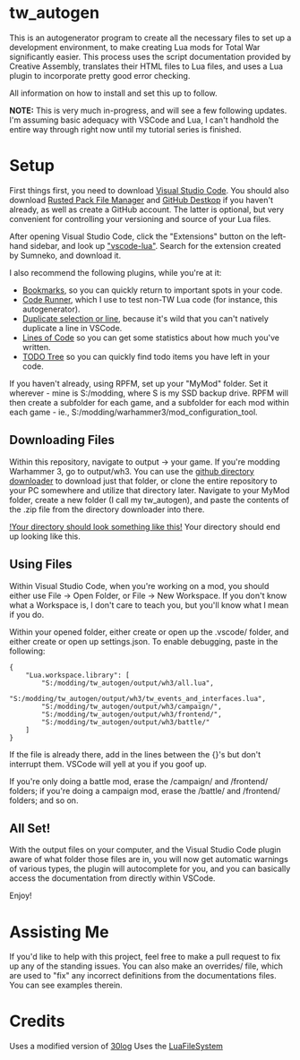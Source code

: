 # tw_autogen
 
This is an autogenerator program to create all the necessary files to set up a development environment, to make creating Lua mods for Total War significantly easier. This process uses the script documentation provided by Creative Assembly, translates their HTML files to Lua files, and uses a Lua plugin to incorporate pretty good error checking.

All information on how to install and set this up to follow.

**NOTE:** This is very much in-progress, and will see a few following updates. I'm assuming basic adequacy with VSCode and Lua, I can't handhold the entire way through right now until my tutorial series is finished.

# Setup

First things first, you need to download [Visual Studio Code](https://code.visualstudio.com/). You should also download [Rusted Pack File Manager](https://github.com/Frodo45127/rpfm/releases/latest) and [GitHub Destkop](https://desktop.github.com/) if you haven't already, as well as create a GitHub account. The latter is optional, but very convenient for controlling your versioning and source of your Lua files.

After opening Visual Studio Code, click the "Extensions" button on the left-hand sidebar, and look up ["vscode-lua"](https://marketplace.visualstudio.com/items?itemName=sumneko.lua). Search for the extension created by Sumneko, and download it.

I also recommend the following plugins, while you're at it:
- [Bookmarks](https://marketplace.visualstudio.com/items?itemName=alefragnani.Bookmarks), so you can quickly return to important spots in your code.
- [Code Runner](https://marketplace.visualstudio.com/items?itemName=formulahendry.code-runner), which I use to test non-TW Lua code (for instance, this autogenerator).
- [Duplicate selection or line](https://marketplace.visualstudio.com/items?itemName=geeebe.duplicate), because it's wild that you can't natively duplicate a line in VSCode.
- [Lines of Code](https://marketplace.visualstudio.com/items?itemName=lyzerk.linecounter) so you can get some statistics about how much you've written.
- [TODO Tree](https://marketplace.visualstudio.com/items?itemName=Gruntfuggly.todo-tree) so you can quickly find todo items you have left in your code.

If you haven't already, using RPFM, set up your "MyMod" folder. Set it wherever - mine is S:/modding, where S is my SSD backup drive. RPFM will then create a subfolder for each game, and a subfolder for each mod within each game - ie., S:/modding/warhammer3/mod_configuration_tool.

## Downloading Files
Within this repository, navigate to output -> your game. If you're modding Warhammer 3, go to output/wh3. You can use the [github directory downloader](https://download-directory.github.io/) to download just that folder, or clone the entire repository to your PC somewhere and utilize that directory later. Navigate to your MyMod folder, create a new folder (I call my tw_autogen), and paste the contents of the .zip file from the directory downloader into there.

[!Your directory should look something like this!](/assets/doc-01.png)
Your directory should end up looking like this.

## Using Files
Within Visual Studio Code, when you're working on a mod, you should either use File -> Open Folder, or File -> New Workspace. If you don't know what a Workspace is, I don't care to teach you, but you'll know what I mean if you do.

Within your opened folder, either create or open up the .vscode/ folder, and either create or open up settings.json. To enable debugging, paste in the following:
```
{
    "Lua.workspace.library": [
        "S:/modding/tw_autogen/output/wh3/all.lua",
        "S:/modding/tw_autogen/output/wh3/tw_events_and_interfaces.lua",
        "S:/modding/tw_autogen/output/wh3/campaign/",
        "S:/modding/tw_autogen/output/wh3/frontend/",
        "S:/modding/tw_autogen/output/wh3/battle/"
    ]
}
```

If the file is already there, add in the lines between the {}'s but don't interrupt them. VSCode will yell at you if you goof up.

If you're only doing a battle mod, erase the /campaign/ and /frontend/ folders; if you're doing a campaign mod, erase the /battle/ and /frontend/ folders; and so on.

## All Set!
With the output files on your computer, and the Visual Studio Code plugin aware of what folder those files are in, you will now get automatic warnings of various types, the plugin will autocomplete for you, and you can basically access the documentation from directly within VSCode.

Enjoy!

# Assisting Me
If you'd like to help with this project, feel free to make a pull request to fix up any of the standing issues. You can also make an overrides/ file, which are used to "fix" any incorrect definitions from the documentations files. You can see examples therein.

# Credits
Uses a modified version of [30log](https://github.com/Yonaba/30log)
Uses the [LuaFileSystem](https://keplerproject.github.io/luafilesystem/)
